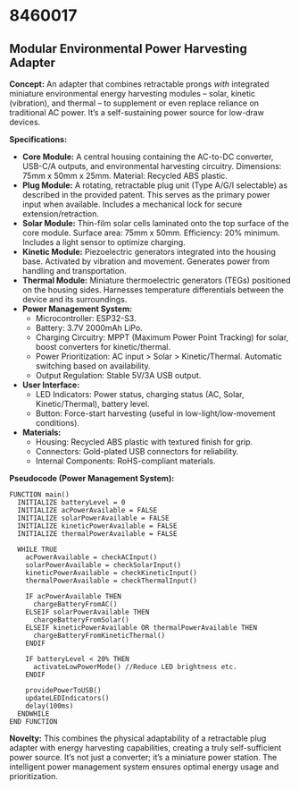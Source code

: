 # 8460017

## Modular Environmental Power Harvesting Adapter

**Concept:** An adapter that combines retractable prongs *with* integrated miniature environmental energy harvesting modules – solar, kinetic (vibration), and thermal – to supplement or even replace reliance on traditional AC power. It’s a self-sustaining power source for low-draw devices.

**Specifications:**

*   **Core Module:** A central housing containing the AC-to-DC converter, USB-C/A outputs, and environmental harvesting circuitry. Dimensions: 75mm x 50mm x 25mm. Material: Recycled ABS plastic.
*   **Plug Module:** A rotating, retractable plug unit (Type A/G/I selectable) as described in the provided patent. This serves as the primary power input when available. Includes a mechanical lock for secure extension/retraction.
*   **Solar Module:** Thin-film solar cells laminated onto the top surface of the core module. Surface area: 75mm x 50mm. Efficiency: 20% minimum. Includes a light sensor to optimize charging.
*   **Kinetic Module:** Piezoelectric generators integrated into the housing base. Activated by vibration and movement. Generates power from handling and transportation.
*   **Thermal Module:** Miniature thermoelectric generators (TEGs) positioned on the housing sides. Harnesses temperature differentials between the device and its surroundings.
*   **Power Management System:**
    *   Microcontroller: ESP32-S3.
    *   Battery: 3.7V 2000mAh LiPo.
    *   Charging Circuitry: MPPT (Maximum Power Point Tracking) for solar, boost converters for kinetic/thermal.
    *   Power Prioritization: AC input > Solar > Kinetic/Thermal.  Automatic switching based on availability.
    *   Output Regulation: Stable 5V/3A USB output.
*   **User Interface:**
    *   LED Indicators: Power status, charging status (AC, Solar, Kinetic/Thermal), battery level.
    *   Button: Force-start harvesting (useful in low-light/low-movement conditions).
*   **Materials:**
    *   Housing: Recycled ABS plastic with textured finish for grip.
    *   Connectors: Gold-plated USB connectors for reliability.
    *   Internal Components: RoHS-compliant materials.

**Pseudocode (Power Management System):**

```
FUNCTION main()
  INITIALIZE batteryLevel = 0
  INITIALIZE acPowerAvailable = FALSE
  INITIALIZE solarPowerAvailable = FALSE
  INITIALIZE kineticPowerAvailable = FALSE
  INITIALIZE thermalPowerAvailable = FALSE

  WHILE TRUE
    acPowerAvailable = checkACInput()
    solarPowerAvailable = checkSolarInput()
    kineticPowerAvailable = checkKineticInput()
    thermalPowerAvailable = checkThermalInput()

    IF acPowerAvailable THEN
      chargeBatteryFromAC()
    ELSEIF solarPowerAvailable THEN
      chargeBatteryFromSolar()
    ELSEIF kineticPowerAvailable OR thermalPowerAvailable THEN
      chargeBatteryFromKineticThermal()
    ENDIF

    IF batteryLevel < 20% THEN
      activateLowPowerMode() //Reduce LED brightness etc.
    ENDIF

    providePowerToUSB()
    updateLEDIndicators()
    delay(100ms)
  ENDWHILE
END FUNCTION
```

**Novelty:** This combines the physical adaptability of a retractable plug adapter with energy harvesting capabilities, creating a truly self-sufficient power source.  It’s not just a converter; it’s a miniature power station. The intelligent power management system ensures optimal energy usage and prioritization.